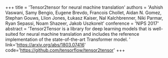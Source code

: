 +++
    title = 'Tensor2tensor for neural machine translation'
    authors = 'Ashish Vaswani, Samy Bengio, Eugene Brevdo, Francois Chollet, Aidan N. Gomez, Stephan Gouws, Llion Jones, Łukasz Kaiser, Nal Kalchbrenner, Niki Parmar, Ryan Sepassi, Noam Shazeer, Jakob Uszkoreit'
    conference = 'NIPS 2017'
    abstract = 'Tensor2Tensor is a library for deep learning models that is well-suited for neural machine translation and includes the reference implementation of the state-of-the-art Transformer model. '
    link='https://arxiv.org/abs/1803.07416'
    code='https://github.com/tensorflow/tensor2tensor'
+++
